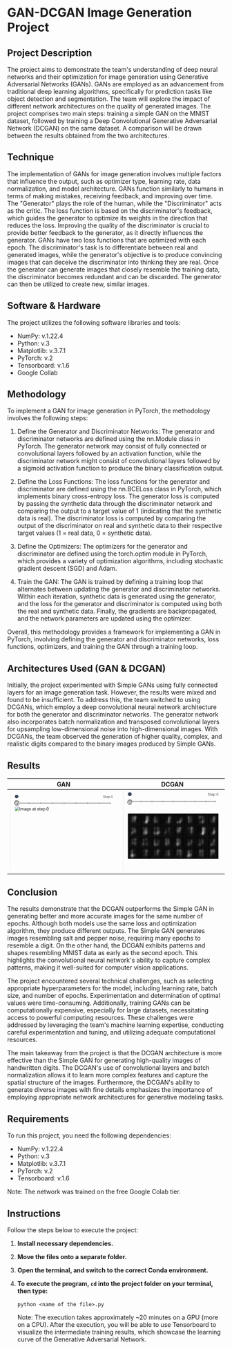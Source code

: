 # GAN-DCGAN Image Generation Project

## Project Description
The project aims to demonstrate the team's understanding of deep neural networks and their optimization for image generation using Generative Adversarial Networks (GANs). GANs are employed as an advancement from traditional deep learning algorithms, specifically for prediction tasks like object detection and segmentation. The team will explore the impact of different network architectures on the quality of generated images. The project comprises two main steps: training a simple GAN on the MNIST dataset, followed by training a Deep Convolutional Generative Adversarial Network (DCGAN) on the same dataset. A comparison will be drawn between the results obtained from the two architectures.

## Technique
The implementation of GANs for image generation involves multiple factors that influence the output, such as optimizer type, learning rate, data normalization, and model architecture. GANs function similarly to humans in terms of making mistakes, receiving feedback, and improving over time. The "Generator" plays the role of the human, while the "Discriminator" acts as the critic. The loss function is based on the discriminator's feedback, which guides the generator to optimize its weights in the direction that reduces the loss. Improving the quality of the discriminator is crucial to provide better feedback to the generator, as it directly influences the generator. GANs have two loss functions that are optimized with each epoch. The discriminator's task is to differentiate between real and generated images, while the generator's objective is to produce convincing images that can deceive the discriminator into thinking they are real. Once the generator can generate images that closely resemble the training data, the discriminator becomes redundant and can be discarded. The generator can then be utilized to create new, similar images.

## Software & Hardware
The project utilizes the following software libraries and tools:

- NumPy: v.1.22.4
- Python: v.3
- Matplotlib: v.3.7.1
- PyTorch: v.2
- Tensorboard: v.1.6
- Google Collab

## Methodology
To implement a GAN for image generation in PyTorch, the methodology involves the following steps:

1. Define the Generator and Discriminator Networks: The generator and discriminator networks are defined using the nn.Module class in PyTorch. The generator network may consist of fully connected or convolutional layers followed by an activation function, while the discriminator network might consist of convolutional layers followed by a sigmoid activation function to produce the binary classification output.

2. Define the Loss Functions: The loss functions for the generator and discriminator are defined using the nn.BCELoss class in PyTorch, which implements binary cross-entropy loss. The generator loss is computed by passing the synthetic data through the discriminator network and comparing the output to a target value of 1 (indicating that the synthetic data is real). The discriminator loss is computed by comparing the output of the discriminator on real and synthetic data to their respective target values (1 = real data, 0 = synthetic data).

3. Define the Optimizers: The optimizers for the generator and discriminator are defined using the torch.optim module in PyTorch, which provides a variety of optimization algorithms, including stochastic gradient descent (SGD) and Adam.

4. Train the GAN: The GAN is trained by defining a training loop that alternates between updating the generator and discriminator networks. Within each iteration, synthetic data is generated using the generator, and the loss for the generator and discriminator is computed using both the real and synthetic data. Finally, the gradients are backpropagated, and the network parameters are updated using the optimizer.

Overall, this methodology provides a framework for implementing a GAN in PyTorch, involving defining the generator and discriminator networks, loss functions, optimizers, and training the GAN through a training loop.

## Architectures Used (GAN & DCGAN)
Initially, the project experimented with Simple GANs using fully connected layers for an image generation task. However, the results were mixed and found to be insufficient. To address this, the team switched to using DCGANs, which employ a deep convolutional neural network architecture for both the generator and discriminator networks. The generator network also incorporates batch normalization and transposed convolutional layers for upsampling low-dimensional noise into high-dimensional images. With DCGANs, the team observed the generation of higher quality, complex, and realistic digits compared to the binary images produced by Simple GANs.

## Results

|     GAN     |     DCGAN     |
|:--------------:|:--------------:|
| ![GAN](results/GAN.gif)| ![DCGAN](results/DCGAN.gif)|


## Conclusion

The results demonstrate that the DCGAN outperforms the Simple GAN in generating better and more accurate images for the same number of epochs. Although both models use the same loss and optimization algorithm, they produce different outputs. The Simple GAN generates images resembling salt and pepper noise, requiring many epochs to resemble a digit. On the other hand, the DCGAN exhibits patterns and shapes resembling MNIST data as early as the second epoch. This highlights the convolutional neural network's ability to capture complex patterns, making it well-suited for computer vision applications.

The project encountered several technical challenges, such as selecting appropriate hyperparameters for the model, including learning rate, batch size, and number of epochs. Experimentation and determination of optimal values were time-consuming. Additionally, training GANs can be computationally expensive, especially for large datasets, necessitating access to powerful computing resources. These challenges were addressed by leveraging the team's machine learning expertise, conducting careful experimentation and tuning, and utilizing adequate computational resources.

The main takeaway from the project is that the DCGAN architecture is more effective than the Simple GAN for generating high-quality images of handwritten digits. The DCGAN's use of convolutional layers and batch normalization allows it to learn more complex features and capture the spatial structure of the images. Furthermore, the DCGAN's ability to generate diverse images with fine details emphasizes the importance of employing appropriate network architectures for generative modeling tasks.

## Requirements
To run this project, you need the following dependencies:

- NumPy: v.1.22.4
- Python: v.3
- Matplotlib: v.3.7.1
- PyTorch: v.2
- Tensorboard: v.1.6

Note: The network was trained on the free Google Colab tier.

## Instructions
Follow the steps below to execute the project:

1. **Install necessary dependencies.**
   
2. **Move the files onto a separate folder.**

3. **Open the terminal, and switch to the correct Conda environment.**

4. **To execute the program, `cd` into the project folder on your terminal, then type:**
   ```
   python <name of the file>.py
   ```

   Note: The execution takes approximately ~20 minutes on a GPU (more on a CPU). After the execution, you will be able to use Tensorboard to visualize the intermediate training results, which showcase the learning curve of the Generative Adversarial Network.
